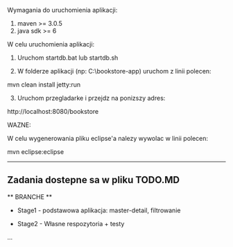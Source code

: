 Wymagania do uruchomienia aplikacji:
1. maven >= 3.0.5
2. java sdk >= 6


W celu uruchomienia aplikacji:

1. Uruchom startdb.bat lub  startdb.sh

2. W folderze aplikacji (np: C:\bookstore-app) uruchom z linii polecen:

mvn clean install jetty:run

3. Uruchom przegladarke i przejdz na ponizszy adres:

http://localhost:8080/bookstore


WAZNE:

W celu wygenerowania pliku eclipse'a nalezy wywolac w linii polecen:

mvn eclipse:eclipse

-----------------------------------
Zadania dostepne sa w pliku TODO.MD
-----------------------------------

** BRANCHE **
* Stage1 - podstawowa aplikacja: master-detail, filtrowanie

* Stage2 - Własne respozytoria + testy

...

